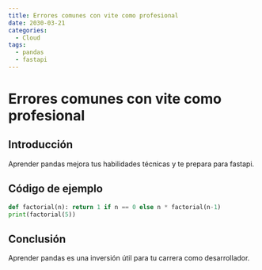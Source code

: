 ```yaml
---
title: Errores comunes con vite como profesional
date: 2030-03-21
categories:
  - Cloud
tags:
  - pandas
  - fastapi
---
```


# Errores comunes con vite como profesional

## Introducción

Aprender pandas mejora tus habilidades técnicas y te prepara para fastapi.

## Código de ejemplo

```python
def factorial(n): return 1 if n == 0 else n * factorial(n-1)
print(factorial(5))
```

## Conclusión

Aprender pandas es una inversión útil para tu carrera como desarrollador.
